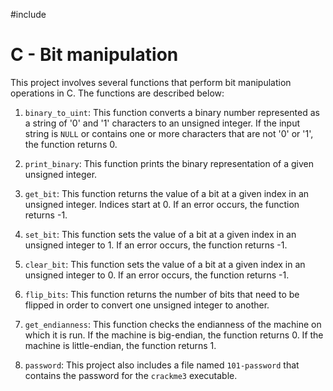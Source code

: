 #include 

# C - Bit manipulation

This project involves several functions that perform bit manipulation operations in C. The functions are described below:

1. `binary_to_uint`: This function converts a binary number represented as a string of '0' and '1' characters to an unsigned integer. If the input string is `NULL` or contains one or more characters that are not '0' or '1', the function returns 0.

2. `print_binary`: This function prints the binary representation of a given unsigned integer.

3. `get_bit`: This function returns the value of a bit at a given index in an unsigned integer. Indices start at 0. If an error occurs, the function returns -1.

4. `set_bit`: This function sets the value of a bit at a given index in an unsigned integer to 1. If an error occurs, the function returns -1.

5. `clear_bit`: This function sets the value of a bit at a given index in an unsigned integer to 0. If an error occurs, the function returns -1.

6. `flip_bits`: This function returns the number of bits that need to be flipped in order to convert one unsigned integer to another.

7. `get_endianness`: This function checks the endianness of the machine on which it is run. If the machine is big-endian, the function returns 0. If the machine is little-endian, the function returns 1.

8. `password`: This project also includes a file named `101-password` that contains the password for the `crackme3` executable.

